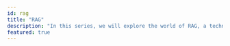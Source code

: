 ```yaml
---
id: rag
title: "RAG"
description: "In this series, we will explore the world of RAG, a technique that allows you to search for information within a knowledge base, to be used in conjunction with LLMs."
featured: true
---
```

